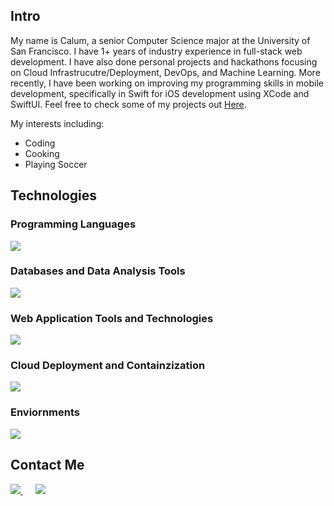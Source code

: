 ## Intro
My name is Calum, a senior Computer Science major at the University of San Francisco. I have 1+ years of industry experience in full-stack web development. I have also done personal projects and hackathons focusing on Cloud Infrastrucutre/Deployment, DevOps, and Machine Learning. More recently, I have been working on improving my programming skills in mobile development, specifically in Swift for iOS development using XCode and SwiftUI. Feel free to check some of my projects out [Here](https://github.com/ccrawford4?tab=repositories). 

My interests including:
* Coding
* Cooking
* Playing Soccer

## Technologies
### Programming Languages
<img src="https://skillicons.dev/icons?i=py,java,c,js,ts,swift,php" />

### Databases and Data Analysis Tools
<img src="https://skillicons.dev/icons?i=anaconda,r,sklearn,mysql,postgres" />

### Web Application Tools and Technologies
<img src="https://skillicons.dev/icons?i=bootstrap,css,django,flask,html,jest,jquery,nextjs,nodejs,npm,postman,prisma,react,tailwind" />

### Cloud Deployment and Containzization
<img src="https://skillicons.dev/icons?i=aws,docker,gcp,jenkins,kubernetes" />

### Enviornments
<img src="https://skillicons.dev/icons?i=eclipse,idea,clion,linux,neovim,ubuntu,vim,vscode,windows,bash" />

## Contact Me

<a href="mailto:ccrawford6@dons.usfca.edu" target="_blank" style="margin-right: 20px;">
  <img src="https://skillicons.dev/icons?i=gmail"/>
</a>

<a href="https://www.linkedin.com/in/calum-a-crawford" target="_blank">
  <img src="https://skillicons.dev/icons?i=linkedin"/>
</a>

